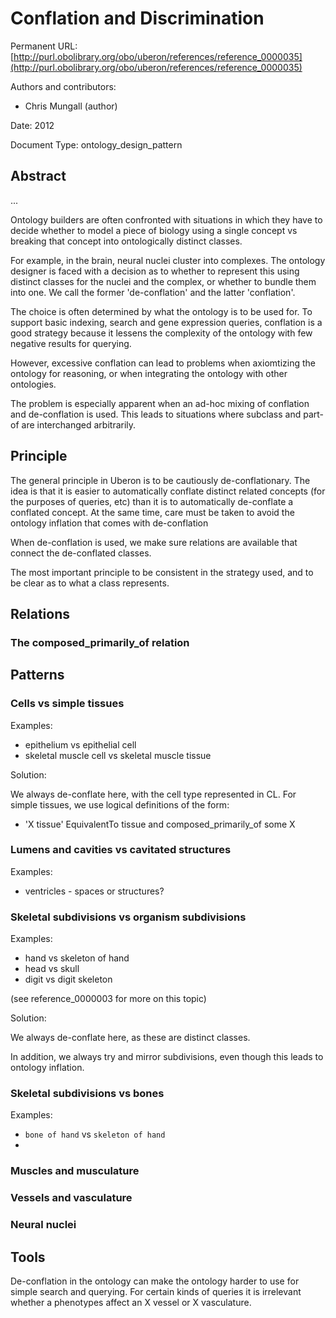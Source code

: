 # Conflation and Discrimination


Permanent URL: [http://purl.obolibrary.org/obo/uberon/references/reference_0000035](http://purl.obolibrary.org/obo/uberon/references/reference_0000035)

Authors and contributors:

 * Chris Mungall (author)

Date: 2012

Document Type: ontology_design_pattern

## Abstract
...


Ontology builders are often confronted with situations in which they
have to decide whether to model a piece of biology using a single
concept vs breaking that concept into ontologically distinct classes.

For example, in the brain, neural nuclei cluster into complexes. The
ontology designer is faced with a decision as to whether to represent
this using distinct classes for the nuclei and the complex, or whether
to bundle them into one. We call the former 'de-conflation' and the
latter 'conflation'.

The choice is often determined by what the ontology is to be used
for. To support basic indexing, search and gene expression queries,
conflation is a good strategy because it lessens the complexity of the
ontology with few negative results for querying.

However, excessive conflation can lead to problems when axiomtizing
the ontology for reasoning, or when integrating the ontology with
other ontologies.

The problem is especially apparent when an ad-hoc mixing of conflation
and de-conflation is used. This leads to situations where subclass and
part-of are interchanged arbitrarily.

## Principle

The general principle in Uberon is to be cautiously
de-conflationary. The idea is that it is easier to automatically
conflate distinct related concepts (for the purposes of queries, etc)
than it is to automatically de-conflate a conflated concept. At the
same time, care must be taken to avoid the ontology inflation that
comes with de-conflation

When de-conflation is used, we make sure relations are available that
connect the de-conflated classes.

The most important principle to be consistent in the strategy used,
and to be clear as to what a class represents.

## Relations

### The composed_primarily_of relation

## Patterns

### Cells vs simple tissues

Examples:

 * epithelium vs epithelial cell
 * skeletal muscle cell vs skeletal muscle tissue

Solution:

We always de-conflate here, with the cell type represented in CL. For
simple tissues, we use logical definitions of the form:

 * 'X tissue' EquivalentTo tissue and composed_primarily_of some X

### Lumens and cavities vs cavitated structures

Examples:

 * ventricles - spaces or structures?

### Skeletal subdivisions vs organism subdivisions

Examples:

 * hand vs skeleton of hand
 * head vs skull
 * digit vs digit skeleton

(see reference_0000003 for more on this topic)

Solution:

We always de-conflate here, as these are distinct classes.

In addition, we always try and mirror subdivisions, even though this
leads to ontology inflation.

### Skeletal subdivisions vs bones

Examples:

 * `bone of hand` vs `skeleton of hand`
 * 

### Muscles and musculature

### Vessels and vasculature

### Neural nuclei

## Tools

De-conflation in the ontology can make the ontology harder to use for
simple search and querying. For certain kinds of queries it is
irrelevant whether a phenotypes affect an X vessel or X vasculature.



